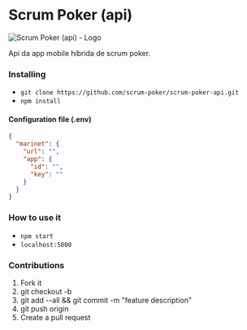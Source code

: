 # Scrum Poker (api)

![Scrum Poker (api) - Logo][logo]

Api da app mobile híbrida de scrum poker.

### Installing

* `git clone https://github.com/scrum-poker/scrum-poker-api.git`
* `npm install`

#### Configuration file (.env)

```json
{
  "marinet": {
    "url": "",
    "app": {
      "id": "",
      "key": ""
    }
  }
}
```

### How to use it

* `npm start`
* `localhost:5000`

### Contributions

1. Fork it
2. git checkout -b <branch-name>
3. git add --all && git commit -m "feature description"
4. git push origin <branch-name>
5. Create a pull request

[logo]: https://raw.githubusercontent.com/scrum-poker/scrum-poker-api/master/logo.png "Scrum Poker (api) - Logo"
